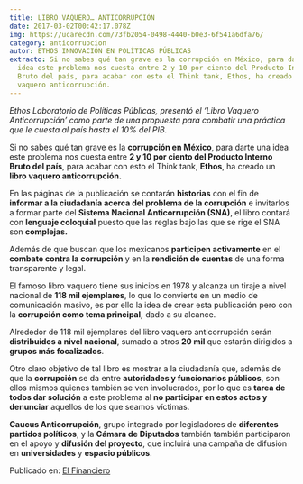 ```yaml
---
title: LIBRO VAQUERO… ANTICORRUPCIÓN
date: 2017-03-02T00:42:17.078Z
img: https://ucarecdn.com/73fb2054-0498-4440-b0e3-6f541a6dfa76/
category: anticorrupcion
autor: ETHOS INNOVACIÓN EN POLÍTICAS PÚBLICAS
extracto: Si no sabes qué tan grave es la corrupción en México, para darte una
  idea este problema nos cuesta entre 2 y 10 por ciento del Producto Interno
  Bruto del país, para acabar con esto el Think tank, Ethos, ha creado un libro
  vaquero anticorrupción.
---
```

<p><em>Ethos Laboratorio de Políticas Públicas, presentó el ‘Libro Vaquero Anticorrupción’ como parte de una propuesta para combatir una práctica que le cuesta al país hasta el 10% del PIB.&nbsp;</em></p>

<p>Si no sabes qué tan grave es la <strong>corrupción en México</strong>, para darte una idea este problema nos cuesta entre <strong>2 y 10 por ciento del Producto Interno Bruto del país</strong>, para acabar con esto el Think tank, <strong>Ethos</strong>, ha creado un <strong>libro vaquero anticorrupción.</strong></p>

<p>En las páginas de la publicación se contarán <strong>historias</strong> con el fin de <strong>informar a la ciudadanía acerca del problema de la corrupción</strong> e invitarlos a formar parte del <strong>Sistema Nacional Anticorrupción (SNA)</strong>, el libro contará con <strong>lenguaje coloquial</strong> puesto que las reglas bajo las que se rige el SNA son <strong>complejas.</strong></p>

<p>Además de que buscan que los mexicanos <strong>participen activamente</strong> en el <strong>combate contra la corrupción</strong> y en la <strong>rendición de cuentas</strong> de una forma transparente y legal.</p>
<p>El famoso libro vaquero tiene sus inicios en 1978 y alcanza un tiraje a nivel nacional de <strong>118 mil ejemplares</strong>, lo que lo convierte en un medio de comunicación masivo, es por ello la idea de crear esta publicación pero con la <strong>corrupción como tema principal,</strong> dado a su alcance.</p>

<p>Alrededor de 118 mil ejemplares del libro vaquero anticorrupción serán <strong>distribuidos a nivel nacional</strong>, sumado a otros <strong>20 mil</strong> que estarán dirigidos a <strong>grupos más focalizados</strong>.</p>

<p>Otro claro objetivo de tal libro es mostrar a la ciudadanía que, además de que la <strong>corrupción</strong> se da entre <strong>autoridades y funcionarios públicos</strong>, son ellos mismos quienes también se ven involucrados, por lo que es <strong>tarea de todos dar solución</strong> a este problema al <strong>no participar en estos actos y denunciar</strong> aquellos de los que seamos víctimas.</p>

<p><strong>Caucus Anticorrupción</strong>, grupo integrado por legisladores de <strong>diferentes partidos políticos</strong>, y la <strong>Cámara de Diputados</strong> también también participaron en el apoyo y <strong>difusión del proyecto</strong>, que incluirá una campaña de difusión en <strong>universidades</strong> y <strong>espacio públicos</strong>.</p>

<p>Publicado en: <a href="http://www.elfinanciero.com.mx/nacional/libro-vaquero-anticorrupcion.html" rel="noopener noreferrer" target="_blank">El Financiero</a></p>
